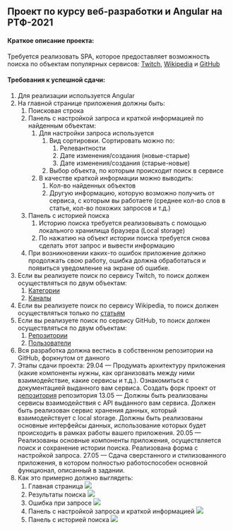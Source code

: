 ## Проект по курсу веб-разработки и Angular на РТФ-2021

#### Краткое описание проекта:

Требуется реализовать SPA, которое предоставляет возможность поиска по объектам популярных сервисов: [Twitch](https://www.twitch.tv/), [Wikipedia](https://ru.wikipedia.org/) и [GitHub](https://github.com/)

#### Требования к успешной сдачи:

1. Для реализации используется Angular
2. На главной странице приложения должны быть:
   1. Поисковая строка
   2. Панель с настройкой запроса и краткой информацией по найденным объектам:
      1. Для настройки запроса используется
         1. Вид сортировки. Сортировать можно по:
            1. Релевантности
            2. Дате изменения/создания (новые-старые)
            3. Дате изменения/создания (старые-новые)
         2. Выбор объекта, по которым происходит поиск в сервисе
      2. В качестве краткой информации можно выводить:
         1. Кол-во найденных объектов
         2. Другую информацию, которую возможно получить от сервиса, с которым вы работаете (среднее кол-во слов в статье, кол-во похожих запросов и т.д.)
   3. Панель с историей поиска
      1. Историю поиска требуется реализовывать с помощью локального хранилища браузера (Local storage)
      2. По нажатию на объект истории поиска требуется снова сделать этот запрос и вывести информацию
   4. При возникновении каких-то ошибок приложение должно продолжать свою работу, ошибка должна обработаться и появиться уведомление на экране об ошибке.
3. Если вы реализуете поиск по сервису Twitch, то поиск должен осуществляться по двум объектам:
   1. [Категории](https://dev.twitch.tv/docs/api/reference#search-categories)
   2. [Каналы](https://dev.twitch.tv/docs/api/reference#search-channels)
4. Если вы реализуете поиск по сервису Wikipedia, то поиск должен осуществляться только по [статьям](https://www.mediawiki.org/wiki/API:Search#GET_request)
5. Если вы реализуете поиск по сервису GitHub, то поиск должен осуществляться по двум объектам:
   1. [Репозитории](https://docs.github.com/en/rest/reference/search#search-repositories)
   2. [Пользователи](https://docs.github.com/en/rest/reference/search#search-users)
6. Вся разработка должна вестись в собственном репозитории на GitHub, форкнутом от данного
7. Этапы сдачи проекта:
   29.04 — Продумать архитектуру приложения (какие компоненты нужны, как организовать между ними взаимодействие, какие сервисы и т.д.). Ознакомиться с документацией выданного вам сервиса. Создать форк проект от [репозитория](https://github.com/RTF-Angular-2021/search-project) репозитория
   13.05 — Должны быть реализованы сервисы взаимодействия с API выданного вам сервиса. Должен быть реализован сервис хранения данных, который взаимодействует с local storage. Должны быть реализованы основные интерфейсы данных, использование которых будет происходить в рамках работы вашего приложения.
   20.05 — Реализованы основные компоненты приложения, осуществляется поиск и сохранение истории поиска. Реализована форма с настройкой запроса.
   27.05 — Сдача сверстанного и стилизованного приложения, в котором полностью работоспособен основной функционал, описанный в задании.
8. Как это примерно должно выглядеть:
   1. Главная страница
      ![](https://i.imgur.com/OE7ZA3H.png)
   2. Результаты поиска
      ![](https://i.imgur.com/m7hn9Ob.png)
   3. Ошибка при запросе
      ![](https://i.imgur.com/IGpiRRb.png)
   4. Панель с настройкой запроса и краткой информацией
      ![](https://i.imgur.com/RxyRm1z.png)
   5. Панель с историей поиска
      ![](https://i.imgur.com/77d6MRC.png)

